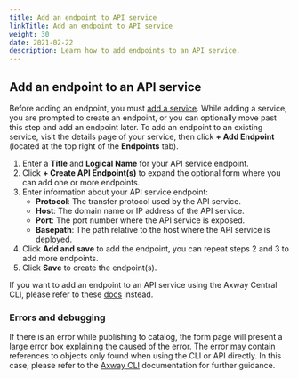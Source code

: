 ```yaml
---
title: Add an endpoint to API service
linkTitle: Add an endpoint to API service
weight: 30
date: 2021-02-22
description: Learn how to add endpoints to an API service.
---
```


## Add an endpoint to an API service

Before adding an endpoint, you must [add a service](/docs/connect_manage_environ/add_api_service). While adding a service, you are prompted to create an endpoint, or you can optionally move past this step and add an endpoint later. To add an endpoint to an existing service, visit the details page of your service, then click **+ Add Endpoint** (located at the top right of the **Endpoints** tab).

1. Enter a **Title** and **Logical Name** for your API service endpoint.
2. Click **+ Create API Endpoint(s)** to expand the optional form where you can add one or more endpoints.
3. Enter information about your API service endpoint:
    * **Protocol**: The transfer protocol used by the API service.
    * **Host**: The domain name or IP address of the API service.
    * **Port**: The port number where the API service is exposed.
    * **Basepath**: The path relative to the host where the API service is deployed.
4. Click **Add and save** to add the endpoint, you can repeat steps 2 and 3 to add more endpoints.
5. Click **Save** to create the endpoint(s).

If you want to add an endpoint to an API service using the Axway Central CLI, please refer to these [docs](/docs/integrate_with_central/cli_central/cli_publish) instead.
  
### Errors and debugging

If there is an error while publishing to catalog, the form page will present a large error box explaining the caused of the error. The error may contain references to objects only found when using the CLI or API directly. In this case, please refer to the [Axway CLI](/docs/integrate_with_central/cli_central/cli_publish) documentation for further guidance.
